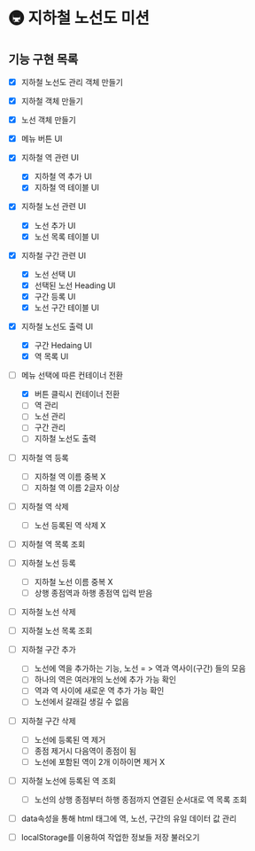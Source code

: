 # 🚇 지하철 노선도 미션

## 기능 구현 목록

- [X] 지하철 노선도 관리 객체 만들기
- [X] 지하철 객체 만들기
- [X] 노선 객체 만들기

- [X] 메뉴 버튼 UI
- [X] 지하철 역 관련 UI
  - [X] 지하철 역 추가 UI
  - [X] 지하철 역 테이블 UI
- [X] 지하철 노선 관련 UI
  - [X] 노선 추가 UI
  - [X] 노선 목록 테이블 UI
- [X] 지하철 구간 관련 UI
  - [X] 노선 선택 UI
  - [X] 선택된 노선 Heading UI
  - [X] 구간 등록 UI
  - [X] 노선 구간 테이블 UI
- [X] 지하철 노선도 출력 UI
  - [X] 구간 Hedaing UI
  - [X] 역 목록 UI 

- [ ] 메뉴 선택에 따른 컨테이너 전환
  - [X] 버튼 클릭시 컨테이너 전환
  - [ ] 역 관리
  - [ ] 노선 관리
  - [ ] 구간 관리
  - [ ] 지하철 노선도 출력

- [ ] 지하철 역 등록
  - [ ] 지하철 역 이름 중복 X
  - [ ] 지하철 역 이름 2글자 이상
- [ ] 지하철 역 삭제
  - [ ] 노선 등록된 역 삭제 X
- [ ] 지하철 역 목록 조회

- [ ] 지하철 노선 등록
  - [ ] 지하철 노선 이름 중복 X
  - [ ] 상행 종점역과 하행 종점역 입력 받음
- [ ] 지하철 노선 삭제
- [ ] 지하철 노선 목록 조회

- [ ] 지하철 구간 추가
  - [ ] 노선에 역을 추가하는 기능, 노선 = > 역과 역사이(구간) 들의 모음 
  - [ ] 하나의 역은 여러개의 노선에 추가 가능 확인
  - [ ] 역과 역 사이에 새로운 역 추가 가능 확인
  - [ ] 노선에서 갈래길 생길 수 없음

- [ ] 지하철 구간 삭제
  - [ ] 노선에 등록된 역 제거
  - [ ] 종점 제거시 다음역이 종점이 됨
  - [ ] 노선에 포함된 역이 2개 이하이면 제거 X

- [ ] 지하철 노선에 등록된 역 조회
  - [ ] 노선의 상행 종점부터 하행 종점까지 연결된 순서대로 역 목록 조회

- [ ] data속성을 통해 html 태그에 역, 노선, 구간의 유일 데이터 값 관리
- [ ] localStorage를 이용하여 작업한 정보들 저장 불러오기
